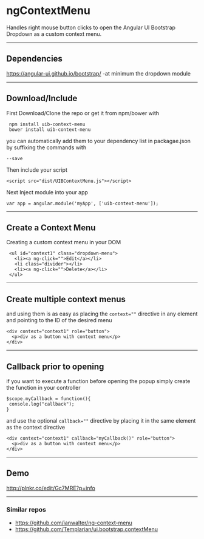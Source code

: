 ngContextMenu
================

Handles right mouse button clicks to open the Angular UI Bootstrap Dropdown as a custom context menu.

-----
## Dependencies
https://angular-ui.github.io/bootstrap/
-at minimum the dropdown module

-----
## Download/Include
First Download/Clone the repo or get it from npm/bower with
```
 npm install uib-context-menu
 bower install uib-context-menu
```
you can automatically add them to your dependency list in packagae.json by suffixing the commands with 
```
--save
```
Then include your script
```
<script src="dist/UIBContextMenu.js"></script>
```
Next Inject module into your app
```
var app = angular.module('myApp', ['uib-context-menu']);

```

-----
## Create a Context Menu
Creating a custom context menu in your DOM
```
 <ul id="context1" class="dropdown-menu">
   <li><a ng-click="">Edit</a></li>
   <li class="divider"></li>
   <li><a ng-click="">Delete</a></li>
 </ul>
```

-----
## Create multiple context menus
and using them is as easy as placing the ```context=""``` directive in any element and pointing to the ID of the desired menu
```
<div context="context1" role="button">
  <p>div as a button with context menu</p>
</div>
```

-----
## Callback prior to opening
if you want to execute a function before opening the popup simply create the function in your controller
```
$scope.myCallback = function(){
 console.log("callback");
}
```
and use the optional ```callback=""``` directive by placing it in the same element as the context directive
```
<div context="context1" callback="myCallback()" role="button">
  <p>div as a button with context menu</p>
</div>
```

-----
## Demo
http://plnkr.co/edit/Gc7MRE?p=info

-----
### Similar repos
- https://github.com/ianwalter/ng-context-menu
- https://github.com/Templarian/ui.bootstrap.contextMenu
